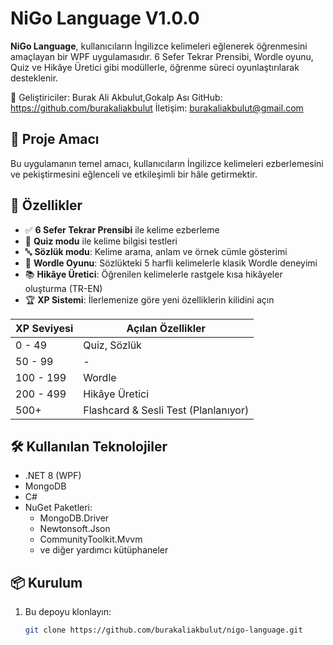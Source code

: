 ﻿# NiGo Language V1.0.0

**NiGo Language**, kullanıcıların İngilizce kelimeleri eğlenerek öğrenmesini amaçlayan bir WPF uygulamasıdır. 6 Sefer Tekrar Prensibi, Wordle oyunu, Quiz ve Hikâye Üretici gibi modüllerle, öğrenme süreci oyunlaştırılarak desteklenir.

👤 Geliştiriciler: Burak Ali Akbulut,Gokalp Ası
GitHub: https://github.com/burakaliakbulut
İletişim: burakaliakbulut@gmail.com

## 🎯 Proje Amacı

Bu uygulamanın temel amacı, kullanıcıların İngilizce kelimeleri ezberlemesini ve pekiştirmesini eğlenceli ve etkileşimli bir hâle getirmektir.

## 🚀 Özellikler

- ✅ **6 Sefer Tekrar Prensibi** ile kelime ezberleme
- 🧠 **Quiz modu** ile kelime bilgisi testleri
- 🔤 **Sözlük modu**: Kelime arama, anlam ve örnek cümle gösterimi
- 🧩 **Wordle Oyunu**: Sözlükteki 5 harfli kelimelerle klasik Wordle deneyimi
- 📚 **Hikâye Üretici**: Öğrenilen kelimelerle rastgele kısa hikâyeler oluşturma (TR-EN)
- 🏆 **XP Sistemi**: İlerlemenize göre yeni özelliklerin kilidini açın

| XP Seviyesi | Açılan Özellikler                  |
|-------------|------------------------------------|
| 0 - 49      | Quiz, Sözlük                       |
| 50 - 99     | -                                  |
| 100 - 199   | Wordle                             |
| 200 - 499   | Hikâye Üretici                     |
| 500+        | Flashcard & Sesli Test (Planlanıyor)|

## 🛠 Kullanılan Teknolojiler

- .NET 8 (WPF)
- MongoDB
- C#
- NuGet Paketleri:
  - MongoDB.Driver
  - Newtonsoft.Json
  - CommunityToolkit.Mvvm
  - ve diğer yardımcı kütüphaneler

## 📦 Kurulum 
1. Bu depoyu klonlayın:
   ```bash
   git clone https://github.com/burakaliakbulut/nigo-language.git
